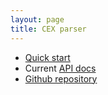 ```yaml
---
layout: page
title: CEX parser
---
```


-   [Quick start](quick)
-   Current [API docs](api/edu/holycross/shot/cex/index.html)
-   [Github repository](https://github.com/cite-architecture/cex)
